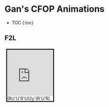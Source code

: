 # Gan's CFOP Animations


* TOC
{:toc}

## F2L

<div style = "display: flex; flex-wrap: wrap;" >

<div style = "margin:5px; border-style: solid;">
<iframe src="https://cubing.github.io/AnimCubeJS/cube3.html?initrevmove=RU'U'R'URU'U'R'Uy'R'U'Ry&move=RU'U'R'URU'U'R'Uy'R'U'R&repeat=0&edit=0&movetext=1&metric=2&fonttype=0&snap=1&buttonheight=20&yz=1" frameborder="0" width="150" height="150"></iframe>
<br/>(RU'U'R'U)2y'(R'U'R)
</div>

</div>